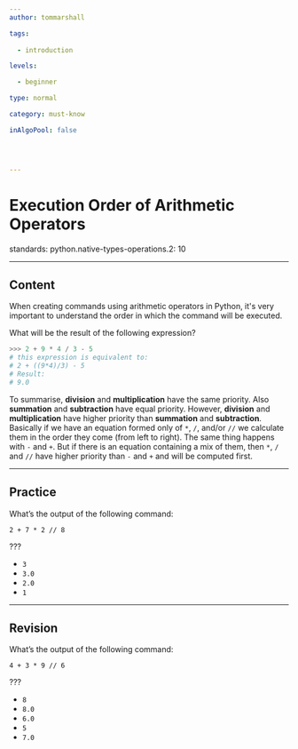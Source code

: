 ```yaml
---
author: tommarshall

tags:
 
  - introduction

levels:

  - beginner

type: normal

category: must-know

inAlgoPool: false




---
```


# Execution Order of Arithmetic Operators

standards:
  python.native-types-operations.2: 10

---
## Content

When creating commands using arithmetic operators in Python, it's very important to understand the order in which the command will be executed.


What will be the result of the following expression?
```python
>>> 2 + 9 * 4 / 3 - 5
# this expression is equivalent to:
# 2 + ((9*4)/3) - 5
# Result:
# 9.0
```

To summarise, **division** and **multiplication** have the same priority. Also **summation** and **subtraction** have equal priority. However, **division** and **multiplication** have higher priority than **summation** and **subtraction**. Basically if we have an equation formed only of `*`, `/`, and/or `//`  we calculate them in the order they come (from left to right). The same thing happens with `-` and `+`. But if there is an equation containing a mix of them, then `*`, `/` and `//` have higher priority than `-` and `+` and will be computed first.


---
## Practice

What’s the output of the following command:

```
2 + 7 * 2 // 8
```
???

* `3`
* `3.0`
* `2.0`
* `1`

---
## Revision

What’s the output of the following command:

```
4 + 3 * 9 // 6
```
???

* `8`
* `8.0`
* `6.0`
* `5`
* `7.0`
